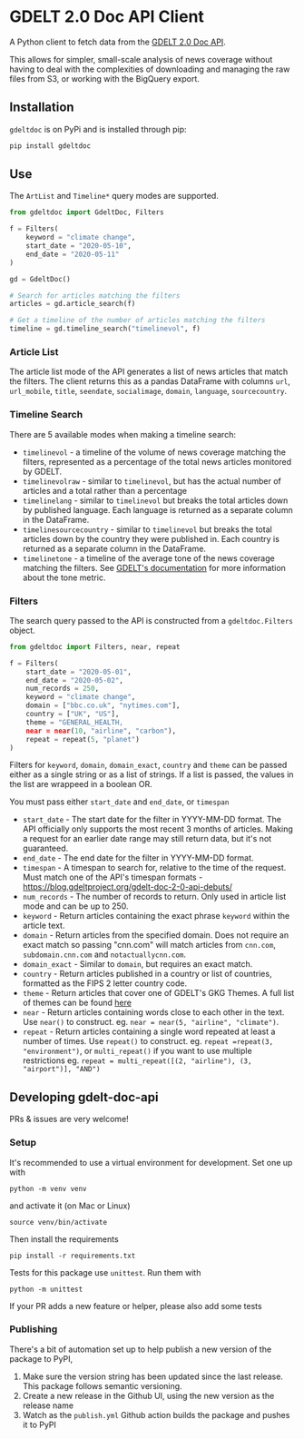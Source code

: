 # GDELT 2.0 Doc API Client

A Python client to fetch data from the [GDELT 2.0 Doc API](https://blog.gdeltproject.org/gdelt-doc-2-0-api-debuts/).

This allows for simpler, small-scale analysis of news coverage without having to deal with the complexities of downloading and managing the raw files from S3, or working with the BigQuery export.

## Installation

`gdeltdoc` is on PyPi and is installed through pip:

```bash
pip install gdeltdoc
```

## Use
The `ArtList` and `Timeline*` query modes are supported. 

```python
from gdeltdoc import GdeltDoc, Filters

f = Filters(
    keyword = "climate change",
    start_date = "2020-05-10",
    end_date = "2020-05-11"
)

gd = GdeltDoc()

# Search for articles matching the filters
articles = gd.article_search(f)

# Get a timeline of the number of articles matching the filters
timeline = gd.timeline_search("timelinevol", f)
```

### Article List
The article list mode of the API generates a list of news articles that match the filters. The client returns this as a pandas DataFrame with columns `url`, `url_mobile`, `title`, `seendate`, `socialimage`, `domain`, `language`, `sourcecountry`.

### Timeline Search
There are 5 available modes when making a timeline search:
* `timelinevol` - a timeline of the volume of news coverage matching the filters, represented as a percentage of the total news articles monitored by GDELT.
* `timelinevolraw` - similar to `timelinevol`, but has the actual number of articles and a total rather than a percentage
* `timelinelang` - similar to `timelinevol` but breaks the total articles down by published language. Each language is returned as a separate column in the DataFrame.
* `timelinesourcecountry` - similar to `timelinevol` but breaks the total articles down by the country they were published in. Each country is returned as a separate column in the DataFrame.
* `timelinetone` - a timeline of the average tone of the news coverage matching the filters. See [GDELT's documentation](https://blog.gdeltproject.org/gdelt-doc-2-0-api-debuts/) for more information about the tone metric.

### Filters
The search query passed to the API is constructed from a `gdeltdoc.Filters` object. 

```python
from gdeltdoc import Filters, near, repeat

f = Filters(
    start_date = "2020-05-01",
    end_date = "2020-05-02",
    num_records = 250,
    keyword = "climate change",
    domain = ["bbc.co.uk", "nytimes.com"],
    country = ["UK", "US"],
    theme = "GENERAL_HEALTH,
    near = near(10, "airline", "carbon"),
    repeat = repeat(5, "planet")
)
```

Filters for `keyword`, `domain`, `domain_exact`, `country` and `theme` can be passed either as a single string or as a list of strings. If a list is passed, the values in the list are wrappeed in a boolean OR.

You must pass either `start_date` and `end_date`, or `timespan`

* `start_date` - The start date for the filter in YYYY-MM-DD format. The API officially only supports the most recent 3 months of articles. Making a request for an earlier date range may still return data, but it's not guaranteed.
* `end_date` - The end date for the filter in YYYY-MM-DD format.
* `timespan` - A timespan to search for, relative to the time of the request. Must match one of the API's timespan formats - https://blog.gdeltproject.org/gdelt-doc-2-0-api-debuts/ 
* `num_records` - The number of records to return. Only used in article list mode and can be up to 250.
* `keyword` - Return articles containing the exact phrase `keyword` within the article text.
* `domain` - Return articles from the specified domain. Does not require an exact match so passing "cnn.com" will match articles from `cnn.com`, `subdomain.cnn.com` and `notactuallycnn.com`.
* `domain_exact` - Similar to `domain`, but requires an exact match.
* `country` - Return articles published in a country or list of countries, formatted as the FIPS 2 letter country code.
* `theme` - Return articles that cover one of GDELT's GKG Themes. A full list of themes can be found [here](http://data.gdeltproject.org/api/v2/guides/LOOKUP-GKGTHEMES.TXT)
* `near` - Return articles containing words close to each other in the text. Use `near()` to construct. eg. `near = near(5, "airline", "climate")`.
* `repeat` - Return articles containing a single word repeated at least a number of times. Use `repeat()` to construct. eg. `repeat =repeat(3, "environment")`, or `multi_repeat()` if you want to use multiple restrictions eg. `repeat = multi_repeat([(2, "airline"), (3, "airport")], "AND")`

## Developing gdelt-doc-api

PRs & issues are very welcome!

### Setup
It's recommended to use a virtual environment for development. Set one up with
```
python -m venv venv
```
and activate it (on Mac or Linux)
```
source venv/bin/activate
```
Then install the requirements
```
pip install -r requirements.txt
```
Tests for this package use `unittest`. Run them with
```
python -m unittest
```
If your PR adds a new feature or helper, please also add some tests

### Publishing
There's a bit of automation set up to help publish a new version of the package to PyPI, 
1. Make sure the version string has been updated since the last release. This package follows semantic versioning.
2. Create a new release in the Github UI, using the new version as the release name
3. Watch as the `publish.yml` Github action builds the package and pushes it to PyPI
